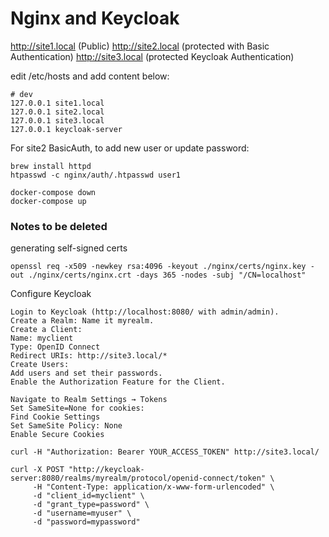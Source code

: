 # Nginx and Keycloak

http://site1.local (Public)
http://site2.local (protected with Basic Authentication)
http://site3.local (protected Keycloak Authentication)


edit /etc/hosts and add content below:
```
# dev
127.0.0.1 site1.local
127.0.0.1 site2.local
127.0.0.1 site3.local
127.0.0.1 keycloak-server
```

For site2 BasicAuth, to add new user or update password:
```
brew install httpd 
htpasswd -c nginx/auth/.htpasswd user1
```

```
docker-compose down
docker-compose up
```


### Notes to be deleted

generating self-signed certs
```
openssl req -x509 -newkey rsa:4096 -keyout ./nginx/certs/nginx.key -out ./nginx/certs/nginx.crt -days 365 -nodes -subj "/CN=localhost"
```

Configure Keycloak
```
Login to Keycloak (http://localhost:8080/ with admin/admin).
Create a Realm: Name it myrealm.
Create a Client:
Name: myclient
Type: OpenID Connect
Redirect URIs: http://site3.local/*
Create Users:
Add users and set their passwords.
Enable the Authorization Feature for the Client.

Navigate to Realm Settings → Tokens
Set SameSite=None for cookies:
Find Cookie Settings
Set SameSite Policy: None
Enable Secure Cookies
```

```
curl -H "Authorization: Bearer YOUR_ACCESS_TOKEN" http://site3.local/

curl -X POST "http://keycloak-server:8080/realms/myrealm/protocol/openid-connect/token" \
     -H "Content-Type: application/x-www-form-urlencoded" \
     -d "client_id=myclient" \
     -d "grant_type=password" \
     -d "username=myuser" \
     -d "password=mypassword"
```




